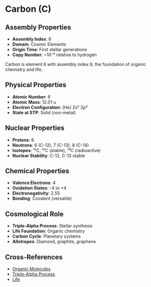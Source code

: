 # Carbon (C)

## Assembly Properties
- **Assembly Index**: 6
- **Domain**: Cosmic Elements
- **Origin Time**: First stellar generations
- **Copy Number**: ~10⁻⁴ relative to hydrogen

Carbon is element 6 with assembly index 6, the foundation of organic chemistry and life.

## Physical Properties
- **Atomic Number**: 6
- **Atomic Mass**: 12.01 u
- **Electron Configuration**: [He] 2s² 2p²
- **State at STP**: Solid (non-metal)

## Nuclear Properties
- **Protons**: 6
- **Neutrons**: 6 (C-12), 7 (C-13), 8 (C-14)
- **Isotopes**: ¹²C, ¹³C (stable), ¹⁴C (radioactive)
- **Nuclear Stability**: C-12, C-13 stable

## Chemical Properties
- **Valence Electrons**: 4
- **Oxidation States**: -4 to +4
- **Electronegativity**: 2.55
- **Bonding**: Covalent (versatile)

## Cosmological Role
- **Triple-Alpha Process**: Stellar synthesis
- **Life Foundation**: Organic chemistry
- **Carbon Cycle**: Planetary systems
- **Allotropes**: Diamond, graphite, graphene

## Cross-References
- [Organic Molecules](/domains/biological/molecules/organic_compounds.md)
- [Triple-Alpha Process](/domains/cosmic/processes/triple_alpha.md)
- [Life](/domains/biological/systems/life.md)